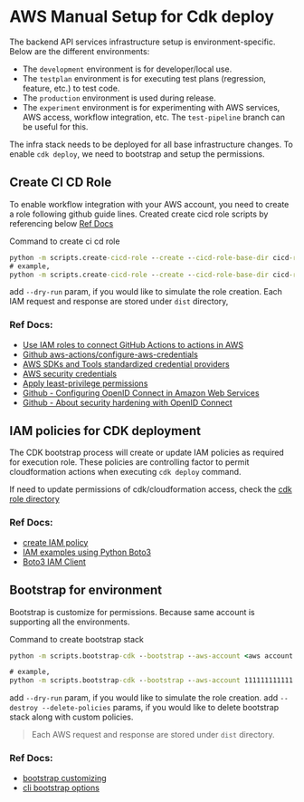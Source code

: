 # AWS Manual Setup for Cdk deploy

The backend API services infrastructure setup is environment-specific. Below are the different environments:

- The `development` environment is for developer/local use.
- The `testplan` environment is for executing test plans (regression, feature, etc.) to test code.
- The `production` environment is used during release.
- The `experiment` environment is for experimenting with AWS services, AWS access, workflow integration, etc. The `test-pipeline` branch can be useful for this.

The infra stack needs to be deployed for all base infrastructure changes. To enable `cdk deploy`, we need to bootstrap and setup the permissions.

## Create CI CD Role

To enable workflow integration with your AWS account, you need to create a role following github guide lines. Created create cicd role scripts by referencing below [Ref Docs](#ref-docs)

Command to create ci cd role

```cmd
python -m scripts.create-cicd-role --create --cicd-role-base-dir cicd-role --aws-account <aws account number> --environment <one of supported value> --github-owner <github account id> --github-repo <repository where workflow will be connecting to AWS>
# example,
python -m scripts.create-cicd-role --create --cicd-role-base-dir cicd-role --aws-account 111111111111 --environment testplan --github-owner rajexcited --github-repo personal-finance-backend-aws
```

add `--dry-run` param, if you would like to simulate the role creation. Each IAM request and response are stored under `dist` directory,

### Ref Docs:

- [Use IAM roles to connect GitHub Actions to actions in AWS](https://aws.amazon.com/blogs/security/use-iam-roles-to-connect-github-actions-to-actions-in-aws/)
- [Github aws-actions/configure-aws-credentials](https://github.com/aws-actions/configure-aws-credentials?tab=readme-ov-file#OIDC)
- [AWS SDKs and Tools standardized credential providers](https://docs.aws.amazon.com/sdkref/latest/guide/standardized-credentials.html)
- [AWS security credentials](https://docs.aws.amazon.com/IAM/latest/UserGuide/security-creds.html)
- [Apply least-privilege permissions](https://docs.aws.amazon.com/IAM/latest/UserGuide/best-practices.html#grant-least-privilege)
- [Github - Configuring OpenID Connect in Amazon Web Services](https://docs.github.com/en/actions/security-for-github-actions/security-hardening-your-deployments/configuring-openid-connect-in-amazon-web-services)
- [Github - About security hardening with OpenID Connect](https://docs.github.com/en/actions/security-for-github-actions/security-hardening-your-deployments/about-security-hardening-with-openid-connect)

## IAM policies for CDK deployment

The CDK bootstrap process will create or update IAM policies as required for execution role. These policies are controlling factor to permit cloudformation actions when executing `cdk deploy` command.

If need to update permissions of cdk/cloudformation access, check the [cdk role directory](/cdk-roles/)

### Ref Docs:

- [create IAM policy](https://docs.aws.amazon.com/IAM/latest/UserGuide/access_policies_create-console.html)
- [IAM examples using Python Boto3](https://docs.aws.amazon.com/code-library/latest/ug/python_3_iam_code_examples.html)
- [Boto3 IAM Client](https://boto3.amazonaws.com/v1/documentation/api/latest/reference/services/iam.html)

## Bootstrap for environment

Bootstrap is customize for permissions. Because same account is supporting all the environments.

Command to create bootstrap stack

```cmd
python -m scripts.bootstrap-cdk --bootstrap --aws-account <aws account number> --cdk-roles-dir cdk-roles --environment <one of supported value>

# example,
python -m scripts.bootstrap-cdk --bootstrap --aws-account 111111111111 --cdk-roles-dir cdk-roles --environment testplan
```

add `--dry-run` param, if you would like to simulate the role creation.
add `--destroy --delete-policies` params, if you would like to delete bootstrap stack along with custom policies.

> Each AWS request and response are stored under `dist` directory.

### Ref Docs:

- [bootstrap customizing](https://docs.aws.amazon.com/cdk/v2/guide/bootstrapping-customizing.html)
- [cli bootstrap options](https://docs.aws.amazon.com/cdk/v2/guide/ref-cli-cmd-bootstrap.html)
